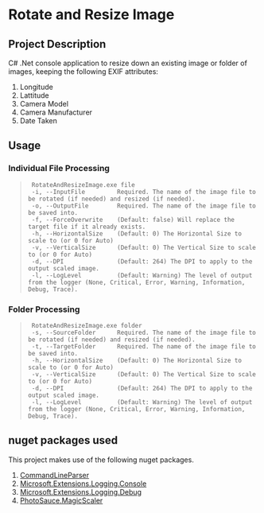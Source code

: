 # Rotate and Resize Image

## Project Description

C# .Net console application to resize down an existing image or folder of images, keeping the following EXIF attributes:  
1. Longitude
1. Lattitude
1. Camera Model
1. Camera Manufacturer
1. Date Taken

## Usage

### Individual File Processing

>` RotateAndResizeImage.exe file`  
>` -i, --InputFile         Required. The name of the image file to be rotated (if needed) and resized (if needed).`  
>` -o, --OutputFile        Required. The name of the image file to be saved into.`  
>` -f, --ForceOverwrite    (Default: false) Will replace the target file if it already exists.`  
>` -h, --HorizontalSize    (Default: 0) The Horizontal Size to scale to (or 0 for Auto)`  
>` -v, --VerticalSize      (Default: 0) The Vertical Size to scale to (or 0 for Auto)`  
>` -d, --DPI               (Default: 264) The DPI to apply to the output scaled image.`  
>` -l, --LogLevel          (Default: Warning) The level of output from the logger (None, Critical, Error, Warning, Information, Debug, Trace).`  

### Folder Processing

>` RotateAndResizeImage.exe folder`  
>` -s, --SourceFolder      Required. The name of the image file to be rotated (if needed) and resized (if needed).`  
>` -t, --TargetFolder      Required. The name of the image file to be saved into.`  
>` -h, --HorizontalSize    (Default: 0) The Horizontal Size to scale to (or 0 for Auto)`  
>` -v, --VerticalSize      (Default: 0) The Vertical Size to scale to (or 0 for Auto)`  
>` -d, --DPI               (Default: 264) The DPI to apply to the output scaled image.`  
>` -l, --LogLevel          (Default: Warning) The level of output from the logger (None, Critical, Error, Warning, Information, Debug, Trace).`  


## nuget packages used

This project makes use of the following nuget packages.  
1. [CommandLineParser](https://www.nuget.org/packages/CommandLineParser/2.9.1)
1. [Microsoft.Extensions.Logging.Console](https://www.nuget.org/packages/Microsoft.Extensions.Logging.Console/8.0.0)
1. [Microsoft.Extensions.Logging.Debug](https://www.nuget.org/packages/Microsoft.Extensions.Logging.Debug/8.0.0)
1. [PhotoSauce.MagicScaler](https://www.nuget.org/packages/PhotoSauce.MagicScaler/0.14.2)

